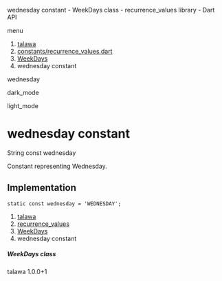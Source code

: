 




wednesday constant - WeekDays class - recurrence\_values library - Dart API







menu

1. [talawa](../../index.html)
2. [constants/recurrence\_values.dart](../../constants_recurrence_values/constants_recurrence_values-library.html)
3. [WeekDays](../../constants_recurrence_values/WeekDays-class.html)
4. wednesday constant

wednesday


dark\_mode

light\_mode




# wednesday constant


String
const wednesday

Constant representing Wednesday.


## Implementation

```
static const wednesday = 'WEDNESDAY';
```

 


1. [talawa](../../index.html)
2. [recurrence\_values](../../constants_recurrence_values/constants_recurrence_values-library.html)
3. [WeekDays](../../constants_recurrence_values/WeekDays-class.html)
4. wednesday constant

##### WeekDays class





talawa
1.0.0+1







